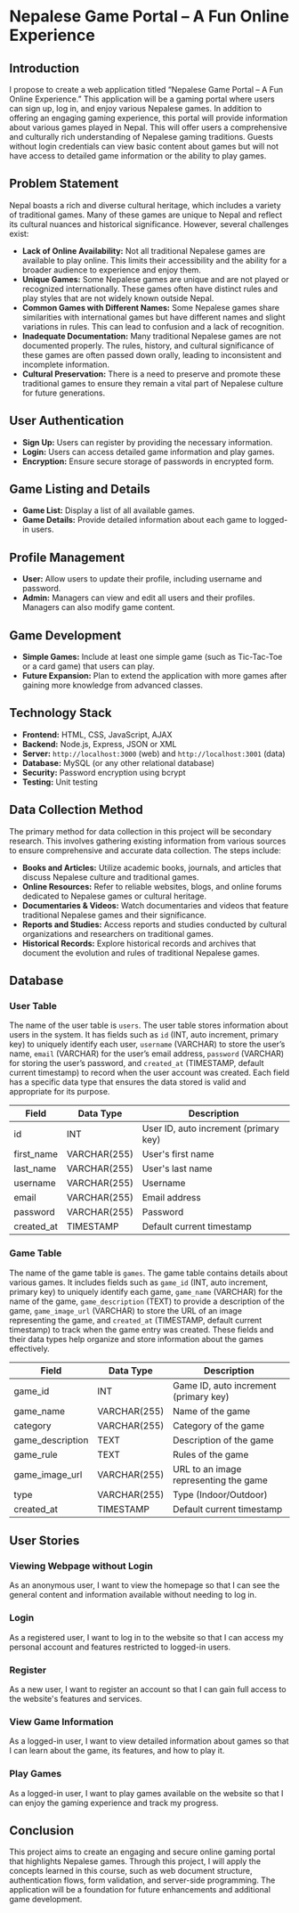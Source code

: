 # Nepalese Game Portal – A Fun Online Experience

## Introduction
I propose to create a web application titled “Nepalese Game Portal – A Fun Online Experience.” This application will be a gaming portal where users can sign up, log in, and enjoy various Nepalese games. In addition to offering an engaging gaming experience, this portal will provide information about various games played in Nepal. This will offer users a comprehensive and culturally rich understanding of Nepalese gaming traditions. Guests without login credentials can view basic content about games but will not have access to detailed game information or the ability to play games.

## Problem Statement
Nepal boasts a rich and diverse cultural heritage, which includes a variety of traditional games. Many of these games are unique to Nepal and reflect its cultural nuances and historical significance. However, several challenges exist:
- **Lack of Online Availability:** Not all traditional Nepalese games are available to play online. This limits their accessibility and the ability for a broader audience to experience and enjoy them.
- **Unique Games:** Some Nepalese games are unique and are not played or recognized internationally. These games often have distinct rules and play styles that are not widely known outside Nepal.
- **Common Games with Different Names:** Some Nepalese games share similarities with international games but have different names and slight variations in rules. This can lead to confusion and a lack of recognition.
- **Inadequate Documentation:** Many traditional Nepalese games are not documented properly. The rules, history, and cultural significance of these games are often passed down orally, leading to inconsistent and incomplete information.
- **Cultural Preservation:** There is a need to preserve and promote these traditional games to ensure they remain a vital part of Nepalese culture for future generations.

## User Authentication
- **Sign Up:** Users can register by providing the necessary information.
- **Login:** Users can access detailed game information and play games.
- **Encryption:** Ensure secure storage of passwords in encrypted form.

## Game Listing and Details
- **Game List:** Display a list of all available games.
- **Game Details:** Provide detailed information about each game to logged-in users.

## Profile Management
- **User:** Allow users to update their profile, including username and password.
- **Admin:** Managers can view and edit all users and their profiles. Managers can also modify game content.

## Game Development
- **Simple Games:** Include at least one simple game (such as Tic-Tac-Toe or a card game) that users can play.
- **Future Expansion:** Plan to extend the application with more games after gaining more knowledge from advanced classes.

## Technology Stack
- **Frontend:** HTML, CSS, JavaScript, AJAX
- **Backend:** Node.js, Express, JSON or XML
- **Server:** `http://localhost:3000` (web) and `http://localhost:3001` (data)
- **Database:** MySQL (or any other relational database)
- **Security:** Password encryption using bcrypt
- **Testing:** Unit testing

## Data Collection Method
The primary method for data collection in this project will be secondary research. This involves gathering existing information from various sources to ensure comprehensive and accurate data collection. The steps include:

- **Books and Articles:** Utilize academic books, journals, and articles that discuss Nepalese culture and traditional games.
- **Online Resources:** Refer to reliable websites, blogs, and online forums dedicated to Nepalese games or cultural heritage.
- **Documentaries & Videos:** Watch documentaries and videos that feature traditional Nepalese games and their significance.
- **Reports and Studies:** Access reports and studies conducted by cultural organizations and researchers on traditional games.
- **Historical Records:** Explore historical records and archives that document the evolution and rules of traditional Nepalese games.

## Database
### User Table
The name of the user table is `users`. The user table stores information about users in the system. It has fields such as `id` (INT, auto increment, primary key) to uniquely identify each user, `username` (VARCHAR) to store the user’s name, `email` (VARCHAR) for the user’s email address, `password` (VARCHAR) for storing the user’s password, and `created_at` (TIMESTAMP, default current timestamp) to record when the user account was created. Each field has a specific data type that ensures the data stored is valid and appropriate for its purpose.

| Field      | Data Type    | Description                            |
|------------|--------------|----------------------------------------|
| id         | INT          | User ID, auto increment (primary key)  |
| first_name | VARCHAR(255) | User's first name                      |
| last_name  | VARCHAR(255) | User's last name                       |
| username   | VARCHAR(255) | Username                               |
| email      | VARCHAR(255) | Email address                          |
| password   | VARCHAR(255) | Password                               |
| created_at | TIMESTAMP    | Default current timestamp              |

### Game Table
The name of the game table is `games`. The game table contains details about various games. It includes fields such as `game_id` (INT, auto increment, primary key) to uniquely identify each game, `game_name` (VARCHAR) for the name of the game, `game_description` (TEXT) to provide a description of the game, `game_image_url` (VARCHAR) to store the URL of an image representing the game, and `created_at` (TIMESTAMP, default current timestamp) to track when the game entry was created. These fields and their data types help organize and store information about the games effectively.

| Field            | Data Type    | Description                                     |
|------------------|--------------|-------------------------------------------------|
| game_id          | INT          | Game ID, auto increment (primary key)           |
| game_name        | VARCHAR(255) | Name of the game                                |
| category         | VARCHAR(255) | Category of the game                            |
| game_description | TEXT         | Description of the game                         |
| game_rule        | TEXT         | Rules of the game                               |
| game_image_url   | VARCHAR(255) | URL to an image representing the game           |
| type             | VARCHAR(255) | Type (Indoor/Outdoor)                           |
| created_at       | TIMESTAMP    | Default current timestamp                       |


## User Stories
### Viewing Webpage without Login
As an anonymous user, I want to view the homepage so that I can see the general content and information available without needing to log in.

### Login
As a registered user, I want to log in to the website so that I can access my personal account and features restricted to logged-in users.

### Register
As a new user, I want to register an account so that I can gain full access to the website's features and services.

### View Game Information
As a logged-in user, I want to view detailed information about games so that I can learn about the game, its features, and how to play it.

### Play Games
As a logged-in user, I want to play games available on the website so that I can enjoy the gaming experience and track my progress.

## Conclusion
This project aims to create an engaging and secure online gaming portal that highlights Nepalese games. Through this project, I will apply the concepts learned in this course, such as web document structure, authentication flows, form validation, and server-side programming. The application will be a foundation for future enhancements and additional game development.
